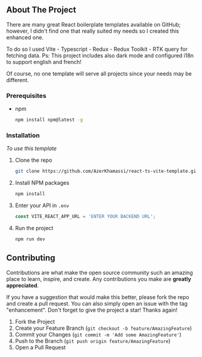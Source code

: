 ## About The Project

There are many great React boilerplate templates available on GitHub; however, I didn't find one that really suited my needs so I created this enhanced one.

To do so I used Vite - Typescript - Redux - Redux Toolkit - RTK query for fetching data.
Ps: This project includes also dark mode and configured i18n to support english and french!

Of course, no one template will serve all projects since your needs may be different.

### Prerequisites

- npm
  ```sh
  npm install npm@latest -g
  ```

### Installation

_To use this template_

1. Clone the repo
   ```sh
   git clone https://github.com/AzerKhamassi/react-ts-vite-template.git
   ```
2. Install NPM packages
   ```sh
   npm install
   ```
3. Enter your API in `.env`
   ```js
   const VITE_REACT_APP_URL = 'ENTER YOUR BACKEND URL';
   ```
4. Run the project
   ```sh
   npm run dev
   ```

## Contributing

Contributions are what make the open source community such an amazing place to learn, inspire, and create. Any contributions you make are **greatly appreciated**.

If you have a suggestion that would make this better, please fork the repo and create a pull request. You can also simply open an issue with the tag "enhancement".
Don't forget to give the project a star! Thanks again!

1. Fork the Project
2. Create your Feature Branch (`git checkout -b feature/AmazingFeature`)
3. Commit your Changes (`git commit -m 'Add some AmazingFeature'`)
4. Push to the Branch (`git push origin feature/AmazingFeature`)
5. Open a Pull Request
